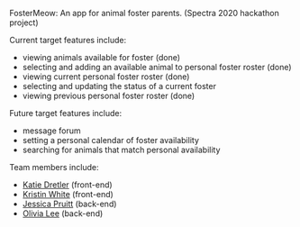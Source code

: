 FosterMeow: An app for animal foster parents. (Spectra 2020 hackathon project)

Current target features include:

- viewing animals available for foster (done)
- selecting and adding an available animal to personal foster roster (done)
- viewing current personal foster roster (done)
- selecting and updating the status of a current foster
- viewing previous personal foster roster (done)

Future target features include:

- message forum
- setting a personal calendar of foster availability
- searching for animals that match personal availability

Team members include:

- [Katie Dretler](https://www.github.com/kdrets) (front-end)
- [Kristin White](https://www.github.com/has3girls) (front-end)
- [Jessica Pruitt](https://www.github.com/wafflewitch) (back-end)
- [Olivia Lee](https://www.github.com/olivialeeyy) (back-end)
